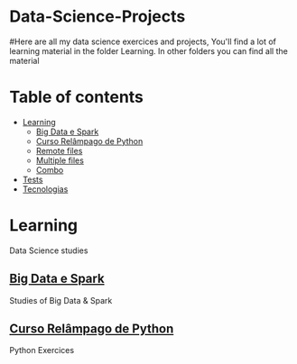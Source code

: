 # Data-Science-Projects

#Here are all my data science exercices and projects, You'll find a lot of learning material in the folder Learning. In other folders you can find all the material 

Table of contents
=================
<!--ts-->

   * [Learning](#learning)
      * [Big Data e Spark](#pre-requisitos)
      * [Curso Relâmpago de Python](#local-files)
      * [Remote files](#remote-files)
      * [Multiple files](#multiple-files)
      * [Combo](#combo)
   * [Tests](#testes)
   * [Tecnologias](#tecnologias)
<!--te-->


Learning
========
Data Science studies

  [Big Data e Spark](https://github.com/Marcfeitosa/Data-Science-Projects/tree/main/Learning/Big%20Data%20e%20Spark)
  ------------------
  Studies of Big Data & Spark

  [Curso Relâmpago de Python](https://github.com/Marcfeitosa/Data-Science-Projects/tree/main/Learning/Curso%20Rel%C3%A2mpago%20de%20Python)
  ---------------------------
  Python Exercices
  
  
